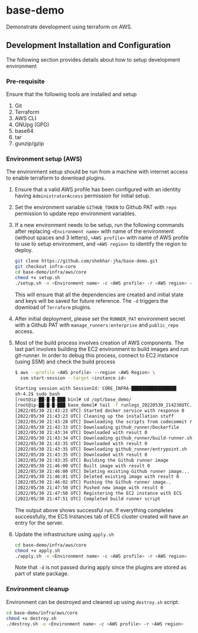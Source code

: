 
# base-demo
Demonstrate development using terraform on AWS.


## Development Installation and Configuration

The following section provides details about how to setup development environment

### Pre-requisite

Ensure that the following tools are installed and setup

1. Git
2. Terraform
3. AWS CLI
4. GNUpg (GPG)
5. base64
6. tar
7. gunzip/gzip

### Environment setup (AWS)

The environment setup should be run from a machine with internet access to enable terraform to download plugins.

1. Ensure that a valid AWS profile has been configured with an identity having `AdministratorAccess` permission for initial setup.
2. Set the environment variable `GITHUB_TOKEN` to Github PAT with `repo` permission to update repo environment variables.
3. If a new environment needs to be setup, run the following commands after replacing `<Environment name>` with name of 
   the environment (without spaces and 3 letters), `<AWS profile>` with name of AWS profile to use to setup environment,
   and `<AWS region>` to identify the region to deploy.

     ```bash
     git clone https://github.com/shekhar-jha/base-demo.git 
     git checkout infra-core
     cd base-demo/infra/aws/core 
     chmod +x setup.sh
     ./setup.sh -e <Environment name> -c <AWS profile> -r <AWS region> -d
     ```
     This will ensure that all the dependencies are created and initial state and keys will be saved for future reference.
      The `-d` triggers the download of `Terraform` plugins.
4. After initial deployment, please set the `RUNNER_PAT` environment secret with a Github PAT with `manage_runners:enterprise`
   and `public_repo` access.
5. Most of the build process involves creation of AWS components. The last part involves building the EC2 environment to 
   build images and run git-runner. In order to debug this process, connect to EC2 instance (using SSM) and check the build process
   ```bash
   $ aws --profile <AWS profile> --region <AWS Region> \
     ssm start-session --target <instance id>

   Starting session with SessionId: CORE_INFRA-█████████████████
   sh-4.2$ sudo bash
   [root@ip-██-█-█-███ bin]# cd /opt/base_demo/
   [root@ip-██-█-█-███ base_demo]# tail -f runlogs_20220530_214236UTC.log 
   [2022/05/30 21:43:23 UTC] Started docker service with response 0
   [2022/05/30 21:43:23 UTC] Cleaning up the installation stuff
   [2022/05/30 21:43:28 UTC] Downloading the scripts from codecommit repository...
   [2022/05/30 21:43:33 UTC] Downloading github_runner/Dockerfile
   [2022/05/30 21:43:34 UTC] Downloaded with result 0
   [2022/05/30 21:43:34 UTC] Downloading github_runner/build-runner.sh
   [2022/05/30 21:43:35 UTC] Downloaded with result 0
   [2022/05/30 21:43:35 UTC] Downloading github_runner/entrypoint.sh
   [2022/05/30 21:43:35 UTC] Downloaded with result 0
   [2022/05/30 21:43:35 UTC] Building the Github runner image
   [2022/05/30 21:46:00 UTC] Built image with result 0
   [2022/05/30 21:46:00 UTC] Deleting existing Github runner image...
   [2022/05/30 21:46:01 UTC] Deleted existing image with result 0
   [2022/05/30 21:46:02 UTC] Pushing the Github runner image..
   [2022/05/30 21:47:50 UTC] Pushed new image with result 0
   [2022/05/30 21:47:50 UTC] Registering the EC2 instance with ECS
   [2022/05/30 21:47:51 UTC] Completed build runner script
   ```
   The output above shows successful run. If everything completes successfully, the ECS Instances tab of
   ECS cluster created will have an entry for the server.
6. Update the infrastructure using `apply.sh` 
     ```bash
     cd base-demo/infra/aws/core 
     chmod +x apply.sh
     ./apply.sh -e <Environment name> -c <AWS profile> -r <AWS region> 
     ```
     Note that `-d` is not passed during apply since the plugins are stored as part of state package.

### Environment cleanup

Environment can be destroyed and cleaned up using `destroy.sh` script.
```bash
cd base-demo/infra/aws/core
chmod +x destroy.sh
./destroy.sh -e <Environment name> -c <AWS profile> -r <AWS region>
```
